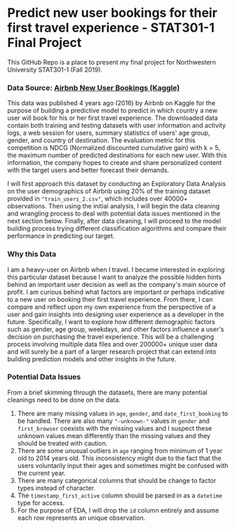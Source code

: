 # Predict new user bookings for their first travel experience - STAT301-1 Final Project

This GitHub Repo is a place to present my final project for Northwestern University STAT301-1 (Fall 2019).

### Data Source: [Airbnb New User Bookings (Kaggle)]((https://www.kaggle.com/c/airbnb-recruiting-new-user-bookings/overview))

This data was published 4 years ago (2016) by Airbnb on Kaggle for the purpose of building a predictive model to predict in which country a new user will book for his or her first travel experience. The downloaded data contain both training and testing datasets with user information and activity logs, a web session for users, summary statistics of users' age group, gender, and country of destination. The evaluation metric for this competition is NDCG (Normalized discounted cumulative gain) with k = 5, the maximum number of predicted destinations for each new user. With this information, the company hopes to create and share personalized content with the target users and better forecast their demands.

I will first approach this dataset by conducting an Exploratory Data Analysis on the user demographics of Airbnb using 20% of the training dataset provided in `"train_users_2.csv"`, which includes over 40000+ observations. Then using the initial analysis, I will begin the data cleaning and wrangling process to deal with potential data issues mentioned in the next section below. Finally, after data cleaning, I will proceed to the model building process trying different classification algorithms and compare their performance in predicting our target.

### Why this Data

I am a heavy-user on Airbnb when I travel. I became interested in exploring this particular dataset because I want to analyze the possible hidden hints behind an important user decision as well as the company's main source of profit. I am curious behind what factors are important or perhaps indicative to a new user on booking their first travel experience. From there, I can compare and reflect upon my own experience from the perspective of a user and gain insights into designing user experience as a developer in the future. Specifically, I want to explore how different demographic factors such as gender, age group, weekdays, and other factors influence a user's decision on purchasing the travel experience. This will be a challenging process involving multiple data files and over 200000+ unique user data and will surely be a part of a larger research project that can extend into building prediction models and other insights in the future.

### Potential Data Issues

From a brief skimming through the datasets, there are many potential cleanings need to be done on the data.
1. There are many missing values in `age`, `gender`, and `date_first_booking` to be handled. There are also many ``"-unknown-"`` values in `gender` and `first_browser` coexists with the missing values and I suspect these unknown values mean differently than the missing values and they should be treated with caution.
2. There are some unusual outliers in `age` ranging from minimum of 1 year old to 2014 years old. This inconsistency might due to the fact that the users voluntarily input their ages and sometimes might be confused with the current year.
3. There are many categorical columns that should be change to factor types instead of character.
4. The `timestamp_first_active` column should be parsed in as a `datetime` type for access.
5. For the purpose of EDA, I will drop the `id` column entirely and assume each row represents an unique observation.

